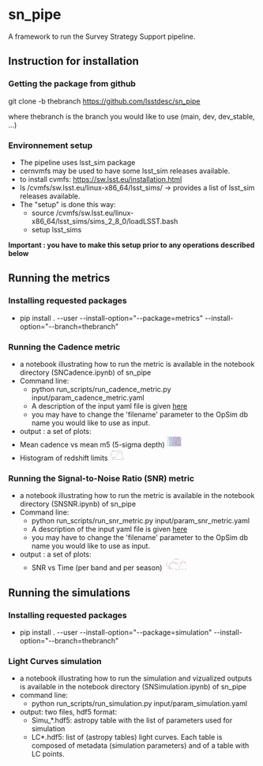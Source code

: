 # sn_pipe

A framework to run the Survey Strategy Support pipeline.

## **Instruction for installation**

### Getting the package from github

 git clone -b thebranch https://github.com/lsstdesc/sn_pipe
 
 where thebranch is the branch you would like to use (main, dev, dev_stable, ...)

### Environnement setup
 - The pipeline uses lsst_sim package
 - cernvmfs may be used to have some lsst_sim releases available.
 - to install cvmfs: https://sw.lsst.eu/installation.html
 - ls /cvmfs/sw.lsst.eu/linux-x86_64/lsst_sims/ -> provides a list of lsst_sim releases available.
 - The "setup" is done this way:
   - source /cvmfs/sw.lsst.eu/linux-x86_64/lsst_sims/sims_2_8_0/loadLSST.bash
   - setup lsst_sims

**Important : you have to make this setup prior to any operations described below**

## **Running the metrics**

### Installing requested packages
- pip install . --user --install-option="--package=metrics" --install-option="--branch=thebranch"

### Running the Cadence metric
- a notebook illustrating how to run the metric is available in the notebook directory (SNCadence.ipynb) of sn_pipe
- Command line:
  - python run_scripts/run_cadence_metric.py input/param_cadence_metric.yaml
  - A description of the input yaml file is given [here](doc/yaml_cadence.md)
  - you may have to change the 'filename' parameter to the OpSim db name you would like to use as input.
- output : a set of plots: 
- Mean cadence vs mean m5 (5-sigma depth) <img src="doc/cadence_m5_r.png" height="24">
- Histogram of redshift limits <img src="doc/zlim_r.png" height="24">

### Running the Signal-to-Noise Ratio (SNR) metric
- a notebook illustrating how to run the metric is available in the notebook directory (SNSNR.ipynb) of sn_pipe
- Command line:
  -  python run_scripts/run_snr_metric.py input/param_snr_metric.yaml
  - A description of the input yaml file is given [here](doc/yaml_snr.md)
  - you may have to change the 'filename' parameter to the OpSim db name you would like to use as input.
 - output : a set of plots:
   - SNR vs Time (per band and per season) <img src="doc/snr_z_season_1.png" height="24">

## **Running the simulations**

### Installing requested packages
- pip install . --user --install-option="--package=simulation" --install-option="--branch=thebranch"

### Light Curves simulation
- a notebook illustrating how to run the simulation and vizualized outputs is available in the notebook directory (SNSimulation.ipynb) of sn_pipe
- command line:
  - python run_scripts/run_simulation.py input/param_simulation.yaml
- output: two files, hdf5 format:
  - Simu_*.hdf5: astropy table with the list of parameters used for simulation
  - LC*.hdf5: list of (astropy tables) light curves. Each table is composed of metadata (simulation parameters) and of a table with LC points.  
